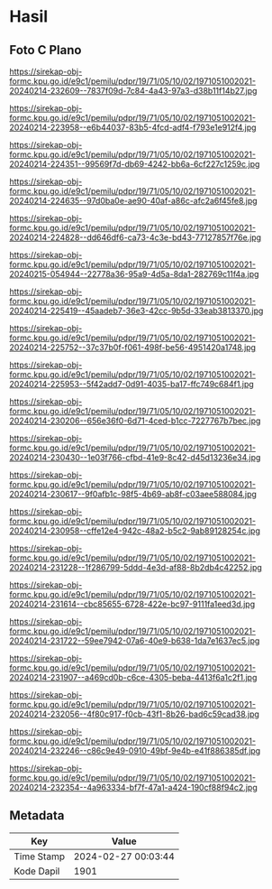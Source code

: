 # Hasil

## Foto C Plano

https://sirekap-obj-formc.kpu.go.id/e9c1/pemilu/pdpr/19/71/05/10/02/1971051002021-20240214-232609--7837f09d-7c84-4a43-97a3-d38b11f14b27.jpg

https://sirekap-obj-formc.kpu.go.id/e9c1/pemilu/pdpr/19/71/05/10/02/1971051002021-20240214-223958--e6b44037-83b5-4fcd-adf4-f793e1e912f4.jpg

https://sirekap-obj-formc.kpu.go.id/e9c1/pemilu/pdpr/19/71/05/10/02/1971051002021-20240214-224351--99569f7d-db69-4242-bb6a-6cf227c1259c.jpg

https://sirekap-obj-formc.kpu.go.id/e9c1/pemilu/pdpr/19/71/05/10/02/1971051002021-20240214-224635--97d0ba0e-ae90-40af-a86c-afc2a6f45fe8.jpg

https://sirekap-obj-formc.kpu.go.id/e9c1/pemilu/pdpr/19/71/05/10/02/1971051002021-20240214-224828--dd646df6-ca73-4c3e-bd43-77127857f76e.jpg

https://sirekap-obj-formc.kpu.go.id/e9c1/pemilu/pdpr/19/71/05/10/02/1971051002021-20240215-054944--22778a36-95a9-4d5a-8da1-282769c11f4a.jpg

https://sirekap-obj-formc.kpu.go.id/e9c1/pemilu/pdpr/19/71/05/10/02/1971051002021-20240214-225419--45aadeb7-36e3-42cc-9b5d-33eab3813370.jpg

https://sirekap-obj-formc.kpu.go.id/e9c1/pemilu/pdpr/19/71/05/10/02/1971051002021-20240214-225752--37c37b0f-f061-498f-be56-4951420a1748.jpg

https://sirekap-obj-formc.kpu.go.id/e9c1/pemilu/pdpr/19/71/05/10/02/1971051002021-20240214-225953--5f42add7-0d91-4035-ba17-ffc749c684f1.jpg

https://sirekap-obj-formc.kpu.go.id/e9c1/pemilu/pdpr/19/71/05/10/02/1971051002021-20240214-230206--656e36f0-6d71-4ced-b1cc-7227767b7bec.jpg

https://sirekap-obj-formc.kpu.go.id/e9c1/pemilu/pdpr/19/71/05/10/02/1971051002021-20240214-230430--1e03f766-cfbd-41e9-8c42-d45d13236e34.jpg

https://sirekap-obj-formc.kpu.go.id/e9c1/pemilu/pdpr/19/71/05/10/02/1971051002021-20240214-230617--9f0afb1c-98f5-4b69-ab8f-c03aee588084.jpg

https://sirekap-obj-formc.kpu.go.id/e9c1/pemilu/pdpr/19/71/05/10/02/1971051002021-20240214-230958--cffe12e4-942c-48a2-b5c2-9ab89128254c.jpg

https://sirekap-obj-formc.kpu.go.id/e9c1/pemilu/pdpr/19/71/05/10/02/1971051002021-20240214-231228--1f286799-5ddd-4e3d-af88-8b2db4c42252.jpg

https://sirekap-obj-formc.kpu.go.id/e9c1/pemilu/pdpr/19/71/05/10/02/1971051002021-20240214-231614--cbc85655-6728-422e-bc97-9111fa1eed3d.jpg

https://sirekap-obj-formc.kpu.go.id/e9c1/pemilu/pdpr/19/71/05/10/02/1971051002021-20240214-231722--59ee7942-07a6-40e9-b638-1da7e1637ec5.jpg

https://sirekap-obj-formc.kpu.go.id/e9c1/pemilu/pdpr/19/71/05/10/02/1971051002021-20240214-231907--a469cd0b-c6ce-4305-beba-4413f6a1c2f1.jpg

https://sirekap-obj-formc.kpu.go.id/e9c1/pemilu/pdpr/19/71/05/10/02/1971051002021-20240214-232056--4f80c917-f0cb-43f1-8b26-bad6c59cad38.jpg

https://sirekap-obj-formc.kpu.go.id/e9c1/pemilu/pdpr/19/71/05/10/02/1971051002021-20240214-232246--c86c9e49-0910-49bf-9e4b-e41f886385df.jpg

https://sirekap-obj-formc.kpu.go.id/e9c1/pemilu/pdpr/19/71/05/10/02/1971051002021-20240214-232354--4a963334-bf7f-47a1-a424-190cf88f94c2.jpg


## Metadata

| Key        | Value               |
| ---------- | ------------------- |
| Time Stamp | 2024-02-27 00:03:44 |
| Kode Dapil | 1901                |




